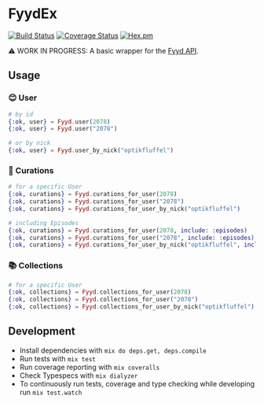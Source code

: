 # FyydEx

[![Build Status](https://travis-ci.org/optikfluffel/fyyd_ex.svg?branch=master)](https://travis-ci.org/optikfluffel/fyyd_ex)
[![Coverage Status](https://coveralls.io/repos/github/optikfluffel/fyyd_ex/badge.svg?branch=master)](https://coveralls.io/github/optikfluffel/fyyd_ex?branch=master)
[![Hex.pm](https://img.shields.io/hexpm/v/fyyd_ex.svg)](https://hex.pm/packages/fyyd_ex)

⚠️ WORK IN PROGRESS: A basic wrapper for the [Fyyd API](https://github.com/eazyliving/fyyd-api).

<!-- TODO: uncomment when ready
## Installation

If [available in Hex](https://hex.pm/docs/publish), the package can be installed
by adding `fyyd_ex` to your list of dependencies in `mix.exs`:

```elixir
def deps do
  [
    {:fyyd_ex, "~> 0.1.0"}
  ]
end
```

_Also make sure you have these three environtment variables set correctly_:

- `FYYD_CLIENT_ID`
- `FYYD_CLIENT_SECRET`
- `FYYD_OAUTH_CALLBACK_URL`

Documentation can be generated with [ExDoc](https://github.com/elixir-lang/ex_doc)
and published on [HexDocs](https://hexdocs.pm). Once published, the docs can
be found at [https://hexdocs.pm/fyyd_ex](https://hexdocs.pm/fyyd_ex). -->

## Usage

### 😊 User

```elixir
# by id
{:ok, user} = Fyyd.user(2078)
{:ok, user} = Fyyd.user("2078")

# or by nick
{:ok, user} = Fyyd.user_by_nick("optikfluffel")
```

### 📂 Curations

```elixir
# for a specific User
{:ok, curations} = Fyyd.curations_for_user(2078)
{:ok, curations} = Fyyd.curations_for_user("2078")
{:ok, curations} = Fyyd.curations_for_user_by_nick("optikfluffel")

# including Episodes
{:ok, curations} = Fyyd.curations_for_user(2078, include: :episodes)
{:ok, curations} = Fyyd.curations_for_user("2078", include: :episodes)
{:ok, curations} = Fyyd.curations_for_user_by_nick("optikfluffel", include: :episodes)
```

### 📚 Collections

```elixir
# for a specific User
{:ok, collections} = Fyyd.collections_for_user(2078)
{:ok, collections} = Fyyd.collections_for_user("2078")
{:ok, collections} = Fyyd.collections_for_user_by_nick("optikfluffel")
```

## Development

- Install dependencies with `mix do deps.get, deps.compile`
- Run tests with `mix test`
- Run coverage reporting with `mix coveralls`
- Check Typespecs with `mix dialyzer`
- To continuously run tests, coverage and type checking while developing run `mix test.watch`
